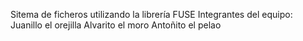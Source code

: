 Sitema de ficheros utilizando la librería FUSE
Integrantes del equipo:
  Juanillo el orejilla
  Alvarito el moro
  Antoñito el pelao
